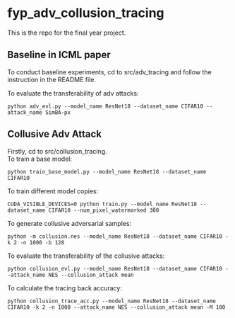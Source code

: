 # fyp_adv_collusion_tracing
This is the repo for the final year project.

## Baseline in ICML paper
To conduct baseline experiments, cd to src/adv_tracing and follow the instruction in the README file.  

To evaluate the transferability of adv attacks:
```
python adv_evl.py --model_name ResNet18 --dataset_name CIFAR10 --attack_name SimBA-px
```

## Collusive Adv Attack
Firstly, cd to src/collusion_tracing.   
To train a base model:  
```
python train_base_model.py --model_name ResNet18 --dataset_name CIFAR10
```
To train different model copies:  
```
CUDA_VISIBLE_DEVICES=0 python train.py --model_name ResNet18 --dataset_name CIFAR10 --num_pixel_watermarked 300
``` 
To generate collusive adversarial samples:
```
python -m collusion.nes --model_name ResNet18 --dataset_name CIFAR10 -k 2 -n 1000 -b 128
```
To evaluate the transferability of the collusive attacks:
```
python collusion_evl.py --model_name ResNet18 --dataset_name CIFAR10 --attack_name NES --collusion_attack mean
```
To calculate the tracing back accuracy:
```
python collusion_trace_acc.py --model_name ResNet18 --dataset_name CIFAR10 -k 2 -n 1000 --attack_name NES --collusion_attack mean -M 100
```

